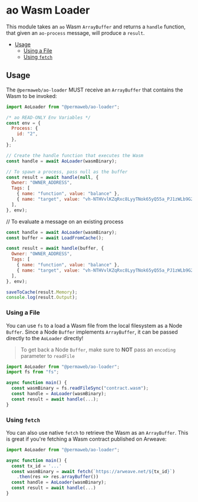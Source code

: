 # ao Wasm Loader

This module takes an `ao` Wasm `ArrayBuffer` and returns a `handle` function,
that given an `ao-process` message, will produce a `result`.

<!-- toc -->

- [Usage](#usage)
  - [Using a File](#using-a-file)
  - [Using `fetch`](#using-fetch)

<!-- tocstop -->

## Usage

The `@permaweb/ao-loader` MUST receive an `ArrayBuffer` that contains the Wasm
to be invoked:

```js
import AoLoader from "@permaweb/ao-loader";

/* ao READ-ONLY Env Variables */
const env = {
  Process: {
    id: "2",
  },
};

// Create the handle function that executes the Wasm
const handle = await AoLoader(wasmBinary);

// To spawn a process, pass null as the buffer
const result = await handle(null, {
  Owner: "OWNER_ADDRESS",
  Tags: [
    { name: "function", value: "balance" },
    { name: "target", value: "vh-NTHVvlKZqRxc8LyyTNok65yQ55a_PJ1zWLb9G2JI" },
  ],
}, env);
```

// To evaluate a message on an existing process

```js
const handle = await AoLoader(wasmBinary);
const buffer = await LoadFromCache();

const result = await handle(buffer, {
  Owner: "OWNER_ADDRESS",
  Tags: [
    { name: "function", value: "balance" },
    { name: "target", value: "vh-NTHVvlKZqRxc8LyyTNok65yQ55a_PJ1zWLb9G2JI" },
  ],
}, env);

saveToCache(result.Memory);
console.log(result.Output);
```

### Using a File

You can use `fs` to a load a Wasm file from the local filesystem as a Node
`Buffer`. Since a Node `Buffer` implements `ArrayBuffer`, it can be passed
directly to the `AoLoader` directly!

> To get back a Node `Buffer`, make sure to **NOT** pass an `encoding` parameter
> to `readFile`

```js
import AoLoader from "@permaweb/ao-loader";
import fs from "fs";

async function main() {
  const wasmBinary = fs.readFileSync("contract.wasm");
  const handle = AoLoader(wasmBinary);
  const result = await handle(...);
}
```

### Using `fetch`

You can also use native `fetch` to retrieve the Wasm as an `ArrayBuffer`. This
is great if you're fetching a Wasm contract published on Arweave:

```js
import AoLoader from "@permaweb/ao-loader";

async function main() {
  const tx_id = '...'
  const wasmBinary = await fetch(`https://arweave.net/${tx_id}`)
    .then(res => res.arrayBuffer())
  const handle = AoLoader(wasmBinary);
  const result = await handle(...)
}
```

